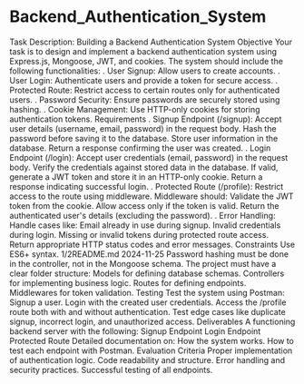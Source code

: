 # Backend_Authentication_System
Task Description: Building a Backend Authentication System
Objective
Your task is to design and implement a backend authentication system using Express.js, Mongoose, JWT,
and cookies. The system should include the following functionalities:
. User Signup: Allow users to create accounts.
. User Login: Authenticate users and provide a token for secure access.
. Protected Route: Restrict access to certain routes only for authenticated users.
. Password Security: Ensure passwords are securely stored using hashing.
. Cookie Management: Use HTTP-only cookies for storing authentication tokens.
Requirements
. Signup Endpoint (/signup):
Accept user details (username, email, password) in the request body.
Hash the password before saving it to the database.
Store user information in the database.
Return a response confirming the user was created.
. Login Endpoint (/login):
Accept user credentials (email, password) in the request body.
Verify the credentials against stored data in the database.
If valid, generate a JWT token and store it in an HTTP-only cookie.
Return a response indicating successful login.
. Protected Route (/profile):
Restrict access to the route using middleware.
Middleware should:
Validate the JWT token from the cookie.
Allow access only if the token is valid.
Return the authenticated user's details (excluding the password).
. Error Handling:
Handle cases like:
Email already in use during signup.
Invalid credentials during login.
Missing or invalid tokens during protected route access.
Return appropriate HTTP status codes and error messages.
Constraints
Use ES6+ syntax.
1/2README.md
2024-11-25
Password hashing must be done in the controller, not in the Mongoose schema.
The project must have a clear folder structure:
Models for defining database schemas.
Controllers for implementing business logic.
Routes for defining endpoints.
Middlewares for token validation.
Testing
Test the system using Postman:
Signup a user.
Login with the created user credentials.
Access the /profile route both with and without authentication.
Test edge cases like duplicate signup, incorrect login, and unauthorized access.
Deliverables
A functioning backend server with the following:
Signup Endpoint
Login Endpoint
Protected Route
Detailed documentation on:
How the system works.
How to test each endpoint with Postman.
Evaluation Criteria
Proper implementation of authentication logic.
Code readability and structure.
Error handling and security practices.
Successful testing of all endpoints.
